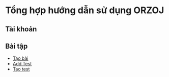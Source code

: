 # Tổng hợp hướng dẫn sử dụng ORZOJ

## Tài khoản


## Bài tập
* [Tạo bài](./problems.md)
* [Add Test](./addtest.md)
* [Tạo test](./gentest.md)